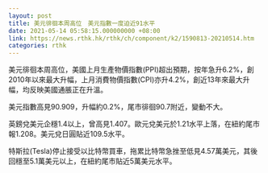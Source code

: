 ```yaml
---
layout: post
title: 美元徘徊本周高位　美元指數一度迫近91水平
date: 2021-05-14 05:58:15.000000000 +08:00
link: https://news.rthk.hk/rthk/ch/component/k2/1590813-20210514.htm
categories: rthk
---
```


美元徘徊本周高位，美國上月生產物價指數(PPI)超出預期，按年急升6.2%，創2010年以來最大升幅，上月消費物價指數(CPI)亦升4.2%，創近13年來最大升幅，均反映美國通脹正在升溫。

美元指數高見90.909，升幅約0.2%，尾市徘徊90.7附近，變動不大。

英鎊兌美元企穩1.4以上，曾高見1.407。歐元兌美元於1.21水平上落，在紐約尾市報1.208。美元兌日圓貼近109.5水平。

特斯拉(Tesla)停止接受以比特幣買車，拖累比特幣急挫至低見4.57萬美元，其後回穩至5.1萬美元以上，在紐約尾市貼近5萬美元水平。
